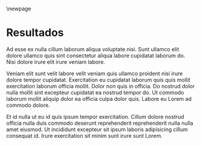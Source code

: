 \newpage

# Resultados

Ad esse ex nulla cillum laborum aliqua voluptate nisi. Sunt ullamco elit dolore ullamco quis sint consectetur aliqua labore cupidatat laborum do. Nisi dolore irure elit irure veniam labore.

Veniam elit sunt velit labore velit veniam quis ullamco proident nisi irure dolore tempor cupidatat. Exercitation eu cupidatat laborum quis quis mollit exercitation laborum officia mollit. Dolor non quis in officia. Do nostrud dolor nulla mollit sint excepteur cupidatat ea nostrud tempor do. Ut commodo laborum mollit aliquip dolor ea officia culpa dolor quis. Labore eu Lorem ad commodo dolore.

Et id nulla ut eu id quis ipsum tempor exercitation. Cillum dolore nostrud officia nulla duis commodo deserunt reprehenderit reprehenderit nulla nulla amet eiusmod. Ut incididunt excepteur sit ipsum laboris adipisicing cillum consequat id. Irure exercitation sit minim sunt irure sunt Lorem.